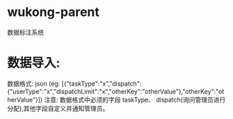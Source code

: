 # wukong-parent
数据标注系统
# 数据导入:
数据格式: json (eg: [{"taskType":"x","dispatch":{"userType":"x","dispatchLimit":"x","otherKey":"otherValue"},"otherKey":"otherValue"}])
注意: 数据格式中必须的字段 taskType、 dispatch(询问管理员进行分配),其他字段自定义并通知管理员。
